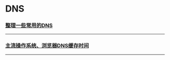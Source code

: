 DNS
===

### [整理一些常用的DNS](common-dns)

---

### [主流操作系统、浏览器DNS缓存时间](the-mainstream-operating-system-browser-dns-cache-time)

---
